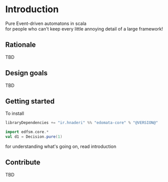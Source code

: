 # Introduction

Pure Event-driven automatons in scala  
for people who can't keep every little annoying detail of a large framework!

## Rationale
TBD

## Design goals
TBD

## Getting started
To install 

```scala
libraryDependencies += "ir.hnaderi" %% "edomata-core" % "@VERSION@"
```

```scala mdoc
import edfsm.core.*
val d1 = Decision.pure(1)
```

for understanding what's going on, read introduction

## Contribute
TBD
